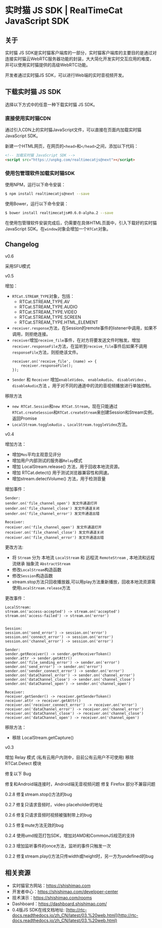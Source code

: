 # 实时猫 JS SDK | RealTimeCat JavaScript SDK  

## 关于

实时猫 JS SDK是实时猫客户端库的一部分，实时猫客户端库的主要目的是通过对连接实时猫云WebRTC服务器功能的封装，大大简化开发实时交互应用的难度，并可以使用实时猫提供的高级WebRTC功能。

开发者通过实时猫JS SDK，可以进行Web端的实时音视频开发。

## 下载实时猫 JS SDK

选择以下方式中的任意一种下载实时猫 JS SDK。

### 直接使用实时猫CDN

通过引入CDN上的实时猫JavaScript文件，可以直接在页面内加载实时猫JavaScript SDK。

新建一个HTML网页，在网页的```<head>```和```</head>```之间，添加以下代码：
    
```html
<!-- 加载实时猫 JavaScript SDK -->
<script src="https://unpkg.com/realtimecatjs@next"></script>
```

### 使用包管理软件加载实时猫SDK

使用NPM，运行以下命令安装：

```bash
$ npm install realtimecatjs@next --save
```

使用Bower，运行以下命令安装：

```bash
$ bower install realtimecatjs#0.6.0-alpha.2 --save
```

在使用包管理软件安装完成后，仍需要在具体HTML页面中，引入下载好的实时猫JavaScript SDK。在`window`对象会增加一个`RTCat`对象。

## Changelog

v0.6

采用SFU模式

v0.5

增加：

- `RTCat.STREAM_TYPE`对象，包括：
	- RTCat.STREAM_TYPE.AV
	- RTCat.STREAM_TYPE.AUDIO
	- RTCat.STREAM_TYPE.VIDEO
	- RTCat.STREAM_TYPE.SCREEN
	- RTCat.STREAM_TYPE.HTML_ELEMENT
- `receiver.response`方法，在Session的remote事件的listener中调用，如果不调用，则拒绝连接。
- `receiver`增加`receive_file`事件，在对方将要发送文件时触发。增加`receiver.responseFile`方法，在监听到`receive_file`事件后如果不调用`responseFile`方法，则拒绝该文件。
	```
	receiver.on('receive_file', (name) => {
	    receiver.responseFile();
	});
	```
- `Sender` 和 ``Receiver`` 增加`enableVideo`、 `enableAudio`、 `disableVideo` 、`disableAudio`方法 。用于对不同的通道中的流的音视频播放进行单独控制。

移除方法

- `new RTCat.Session`和`new RTCat.Stream`，现在只能通过`RTCat.createSession`和`RTCat.createStream`来创建Session和Stream实例，返回Promise
- `LocalStream.toggleAudio` 、`LocalStream.toggleVideo`方法。

v0.4

增加方法：

- 增加`Mos`平均主观意见评分
- 增加用户内部测试的服务器`Relay`模式
- 增加 LocalStream.release() 方法，用于回收本地流资源。
- 增加 RTCat.detect() 用于测试浏览器兼容性和网速。
- 增加stream.detectVolume() 方法，用于检测音量

增加事件：

```
Sender:
sender.on('file_channel_open') 发文件通道打开
sender.on('file_channel_close') 发文件通道关闭
sender.on('file_channel_error') 发文件通道出错

Receiver:
receiver.on('file_channel_open') 发文件通道打开
receiver.on('file_channel_close') 发文件通道关闭
receiver.on('file_channel_error') 发文件通道出错
```


更改方法:

- 将 `Stream` 分为 本地流 `LocalStream` 和 远程流 `RemoteStream` , 本地流和远程流继承 抽象流 `AbstractStream`
- 修改`LocalStream`构造函数
- 修改`Session`构造函数
- stream.stop方法只回收播放器,可以用play方法重新播放，回收本地流资源需使用`LocalStream.release`方法

更改事件：

```
LocalStream:
stream.on('access-accepted') -> stream.on('accepted')
stream.on('access-failed') -> stream.on('error')


Session:
session.on('send_error') -> session.on('error')
session.on('connect_error') -> session.on('error')
session.on('channel_error') -> session.on('error')

Sender:
sender.getReceiver() -> sender.getReceiverToken()
sender.attr -> sender.getAttr()
sender.on('file_sending_error') -> sender.on('error')
sender.on('send_error') -> sender.on('error')
sender.on('sender_connect_error') -> sender.on('error')
sender.on('dataChannel_error') -> sender.on('channel_error')
sender.on('dataChannel_close') -> sender.on('channel_close')
sender.on('dataChannel_open') -> sender.on('channel_open')

Receiver:
receiver.getSender() -> receiver.getSenderToken()
receiver.attr -> receiver.getAttr()
receiver.on('receiver_connect_error') -> receiver.on('error')
receiver.on('dataChannel_error') -> receiver.on('channel_error')
receiver.on('dataChannel_close') -> receiver.on('channel_close')
receiver.on('dataChannel_open') -> receiver.on('channel_open')
```

移除方法：

- 移除 LocalStream.getCapture()


v0.3

增加 Relay 模式 (私有云用户内测中，目前公有云用户不可使用)
移除 RTCat.Detect 模块

修复以下 Bug

修复和Android端连接时，Android端无音视频问题
修复 Firefox 部分不兼容问题

0.2.8 修复stream.stop()方法的bug

0.2.7 修复只请求音频时，video placeholder的地址

0.2.6 修复只请求音频时视频被强制带上的bug

0.2.5 修复mute方法无效的bug

0.2.4 使用umd规范打包SDK，增加对AMD和CommonJS规范的支持

0.2.3 增加监听事件的once方法，监听的事件只触发一次

0.2.2 修复stream.play()方法只传width或height时，另一方为undefined的bug

## 相关资源

- 实时猫官方网站：https://shishimao.com
- 开发者中心：https://shishimao.com/developer-center
- 技术演示：https://shishimao.com/rooms
- Dashboard：https://dashboard.shishimao.com/
- 0.4版JS SDK在线文档地址: [http://rtc-docs.readthedocs.io/zh_CN/latest/03.%20web.html](http://rtc-docs.readthedocs.io/zh_CN/latest/03.%20web.html)
